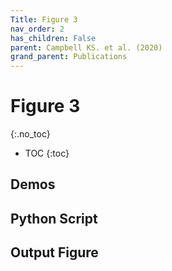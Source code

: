 ```yaml
---
Title: Figure 3
nav_order: 2
has_children: False
parent: Campbell KS. et al. (2020)
grand_parent: Publications
---
```



# Figure 3
{:.no_toc}

* TOC
{:toc}

## Demos

## Python Script

## Output Figure
